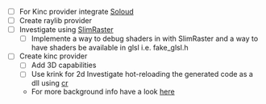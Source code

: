 - [ ] For Kinc provider integrate  [Soloud](https://github.com/jarikomppa/soloud)
- [ ] Create raylib provider
- [ ] Investigate using [SlimRaster](https://github.com/HardCoreCodin/SlimRaster)
    - [ ] Implemente a way to debug shaders in with SlimRaster and a way to have shaders be available in glsl i.e. fake_glsl.h
- [ ] Create kinc provider
    - [ ] Add 3D capabilities
    - [ ] Use krink for 2d
Investigate hot-reloading the generated code as a dll using [cr](https://github.com/fungos/cr)
    - For more background info have a look [here](https://fungos.github.io/cr-simple-c-hot-reload/)